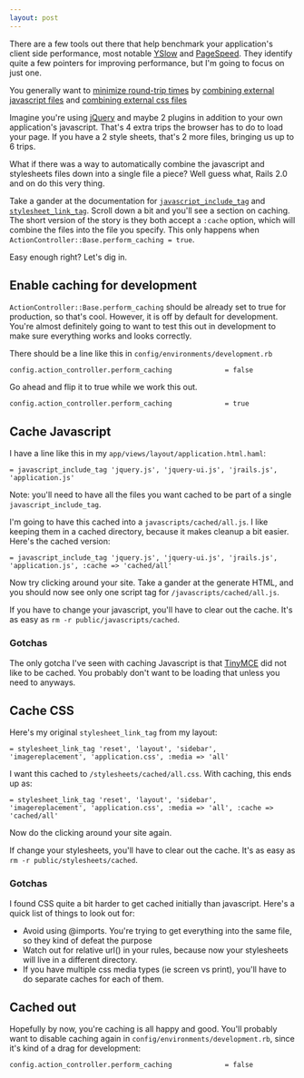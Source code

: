 ```yaml
---
layout: post
---
```

There are a few tools out there that help benchmark your application's client side performance, most notable [YSlow](http://developer.yahoo.com/yslow/) and [PageSpeed](http://code.google.com/speed/page-speed/). They identify quite a few pointers for improving performance, but I'm going to focus on just one.

You generally want to [minimize round-trip times](http://code.google.com/speed/page-speed/docs/rtt.html#CombineJSandCSS) by [combining external javascript files](http://code.google.com/speed/page-speed/docs/rtt.html#CombineJS) and [combining external css files](http://code.google.com/speed/page-speed/docs/rtt.html#CombineCSS)

Imagine you're using [jQuery](http://jquery.com/) and maybe 2 plugins in addition to your own application's javascript. That's 4 extra trips the browser has to do to load your page. If you have a 2 style sheets, that's 2 more files, bringing us up to 6 trips.

What if there was a way to automatically combine the javascript and stylesheets files down into a single file a piece? Well guess what, Rails 2.0 and on do this very thing.

Take a gander at the documentation for [`javascript_include_tag`](http://api.rubyonrails.org/classes/ActionView/Helpers/AssetTagHelper.html#M001713) and [`stylesheet_link_tag`](http://api.rubyonrails.org/classes/ActionView/Helpers/AssetTagHelper.html#M001719). Scroll down a bit and you'll see a section on caching. The short version of the story is they both accept a `:cache` option, which will combine the files into the file you specify. This only happens when `ActionController::Base.perform_caching = true`.

Easy enough right? Let's dig in.

## Enable caching for development

`ActionController::Base.perform_caching` should be already set to true for production, so that's cool. However, it is off by default for development. You're almost definitely going to want to test this out in development to make sure everything works and looks correctly.

There should be a line like this in `config/environments/development.rb`

    config.action_controller.perform_caching             = false
    
Go ahead and flip it to true while we work this out.

    config.action_controller.perform_caching             = true
    
## Cache Javascript

I have a line like this in my `app/views/layout/application.html.haml`:

    = javascript_include_tag 'jquery.js', 'jquery-ui.js', 'jrails.js', 'application.js'
    
Note: you'll need to have all the files you want cached to be part of a single `javascript_include_tag`.
    
I'm going to have this cached into a `javascripts/cached/all.js`. I like keeping them in a cached directory, because it makes cleanup a bit easier. Here's the cached version:

    = javascript_include_tag 'jquery.js', 'jquery-ui.js', 'jrails.js', 'application.js', :cache => 'cached/all'

Now try clicking around your site. Take a gander at the generate HTML, and you should now see only one script tag for `/javascripts/cached/all.js`.

If you have to change your javascript, you'll have to clear out the cache. It's as easy as `rm -r public/javascripts/cached`.

### Gotchas

The only gotcha I've seen with caching Javascript is that [TinyMCE](http://tinymce.moxiecode.com/) did  not like to be cached. You probably don't want to be loading that unless you need to anyways.

## Cache CSS

Here's my original `stylesheet_link_tag` from my layout:

    = stylesheet_link_tag 'reset', 'layout', 'sidebar', 'imagereplacement', 'application.css', :media => 'all'
    
I want this cached to `/stylesheets/cached/all.css`. With caching, this ends up as: 

    = stylesheet_link_tag 'reset', 'layout', 'sidebar', 'imagereplacement', 'application.css', :media => 'all', :cache => 'cached/all'
    
Now do the clicking around your site again.

If change your stylesheets, you'll have to clear out the cache. It's as easy as `rm -r public/stylesheets/cached`.

### Gotchas

I found CSS quite a bit harder to get cached initially than javascript. Here's a quick list of things to look out for:

 * Avoid using @imports. You're trying to get everything into the same file, so they kind of defeat the purpose
 * Watch out for relative url() in your rules, because now your stylesheets will live in a different directory.
 * If you have multiple css media types (ie screen vs print), you'll have to do separate caches for each of them.
 
## Cached out

Hopefully by now, you're caching is all happy and good. You'll probably want to disable caching again in `config/environments/development.rb`, since it's kind of a drag for development:

    config.action_controller.perform_caching             = false

